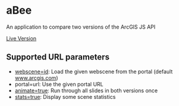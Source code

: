 # aBee
An application to compare two versions of the ArcGIS JS API

[Live Version](https://eile.github.io/aBee/?webscene=6d3adbbdb8274328912c68e13d06e0f3&animate=true&stats=true)

## Supported URL parameters

* [webscene=id](https://eile.github.io/aBee/?webscene=6d3adbbdb8274328912c68e13d06e0f3): Load the given webscene from the portal (default www.arcgis.com)
* portal=url: Use the given portal URL
* [animate=true](https://eile.github.io/aBee/?animate=true): Run through all slides in both versions once
* [stats=true](https://eile.github.io/aBee/?stats=true): Display some scene statistics
